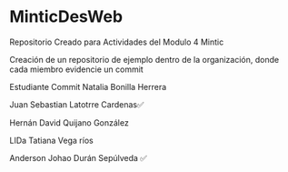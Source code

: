 # MinticDesWeb
Repositorio Creado para Actividades del Modulo 4 Mintic


Creación de un repositorio de ejemplo dentro de la organización, donde cada miembro evidencie un commit

Estudiante	Commit
Natalia Bonilla Herrera

Juan Sebastian Latotrre Cardenas✅

Hernán David Quijano González

LIDa Tatiana Vega ríos

Anderson Johao Durán Sepúlveda  ✅
